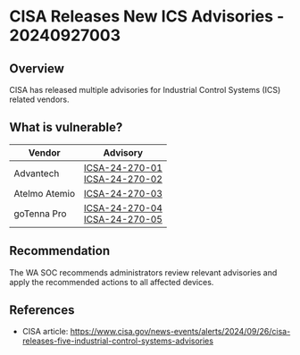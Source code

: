 # CISA Releases New ICS Advisories - 20240927003

## Overview

CISA has released multiple advisories for Industrial Control Systems (ICS) related vendors.

## What is vulnerable?

| Vendor | Advisory                          |
| ------ | --------------------------------- |
| Advantech | [ICSA-24-270-01](https://www.cisa.gov/news-events/ics-advisories/icsa-24-270-01) </br>[ICSA-24-270-02](https://www.cisa.gov/news-events/ics-advisories/icsa-24-270-02) |
| Atelmo Atemio | [ICSA-24-270-03](https://www.cisa.gov/news-events/ics-advisories/icsa-24-270-03) |
| goTenna Pro | [ICSA-24-270-04](https://www.cisa.gov/news-events/ics-advisories/icsa-24-270-04) </br>[ICSA-24-270-05](https://www.cisa.gov/news-events/ics-advisories/icsa-24-270-05) |

## Recommendation

The WA SOC recommends administrators review relevant advisories and apply the recommended actions to all affected devices.

## References
- CISA article: <https://www.cisa.gov/news-events/alerts/2024/09/26/cisa-releases-five-industrial-control-systems-advisories>
